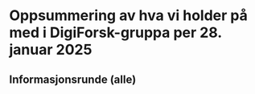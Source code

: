 # Oppsummering av hva vi holder på med i DigiForsk-gruppa per 28. januar 2025

## Informasjonsrunde (alle)
